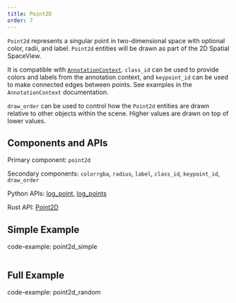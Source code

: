 ```yaml
---
title: Point2D
order: 7
---
```

`Point2d` represents a singular point in two-dimensional space with optional color, radii, and label. `Point2d` entities will be drawn as part of the 2D Spatial SpaceView.

It is compatible with [`AnnotationContext`](../../concepts/annotation-context.md). `class_id` can be used to provide
colors and labels from the annotation context, and `keypoint_id` can be used to make connected edges between points. See
examples in the `AnnotationContext` documentation.

`draw_order` can be used to control how the `Point2d` entities are drawn relative to other objects within the scene. Higher values are drawn on top of lower values.

## Components and APIs

Primary component: `point2d`

Secondary components: `colorrgba`, `radius`, `label`, `class_id`, `keypoint_id`, `draw_order`

Python APIs: [log_point](https://ref.rerun.io/docs/python/latest/common/spatial_primitives/#rerun.log_point), [log_points](https://ref.rerun.io/docs/python/latest/common/spatial_primitives/#rerun.log_points)

Rust API: [Point2D](https://docs.rs/rerun/latest/rerun/components/struct.Point2D.html)

## Simple Example

code-example: point2d_simple

<picture>
  <source media="(max-width: 480px)" srcset="https://static.rerun.io/a5263f49955a41b24edf2fed6bd9dfe8398437d2_point2d_simple_480w.png">
  <source media="(max-width: 768px)" srcset="https://static.rerun.io/2718de29f56f0340d16be71a053739198e4f3c6b_point2d_simple_768w.png">
  <source media="(max-width: 1024px)" srcset="https://static.rerun.io/ab64873e7154539f15ea967bfe9c842767c640e2_point2d_simple_1024w.png">
  <source media="(max-width: 1200px)" srcset="https://static.rerun.io/5e9844b9f977bfcdff20ba751f2382f27dee6654_point2d_simple_1200w.png">
  <img  src="https://static.rerun.io/f0d2794efda38ec4c3c0337f1ee7c34b01e587f0_point2d_simple_full.png" alt="">
</picture>

## Full Example

code-example: point2d_random

<picture>
  <source media="(max-width: 480px)" srcset="https://static.rerun.io/cd7e4c3b892678869f6745db1d64715610d579f5_point2d_random_480w.png">
  <source media="(max-width: 768px)" srcset="https://static.rerun.io/d0ef1083179354dc9a528ac4e18e6613142bc6d7_point2d_random_768w.png">
  <source media="(max-width: 1024px)" srcset="https://static.rerun.io/993efe1c06aea9d61c0dab1b271dc3c42795b03d_point2d_random_1024w.png">
  <source media="(max-width: 1200px)" srcset="https://static.rerun.io/1585926a864514ae3a88e88341debf724fbed151_point2d_random_1200w.png">
  <img src="https://static.rerun.io/821426aa15139e417df2bd8854538666d11f8437_point2d_random_full.png" alt="">
</picture>
